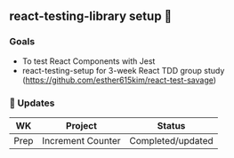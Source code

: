## react-testing-library setup 📲


### Goals
- To test React Components with Jest
- react-testing-setup for 3-week React TDD group study (https://github.com/esther615kim/react-test-savage)
### 📗 Updates

| WK | Project | Status | 
| :--: | :-----------------: | :------------: |
|  Prep | Increment Counter  | Completed/updated |   
